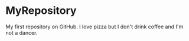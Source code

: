 # MyRepository

My first repository on GitHub. I love pizza but I don't drink coffee and I'm not a dancer.
